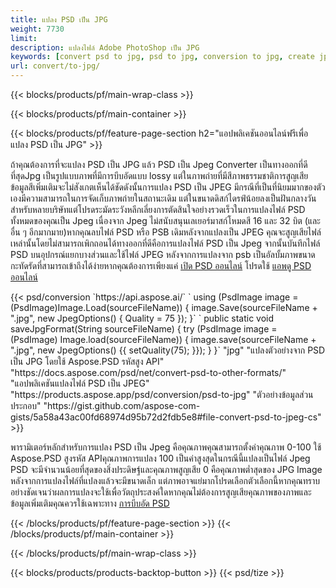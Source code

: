 ```yaml
---
title: แปลง PSD เป็น JPG
weight: 7730
limit: 
description: แปลงไฟล์ Adobe PhotoShop เป็น JPG
keywords: [convert psd to jpg, psd to jpg, conversion to jpg, create jpg from psd, print psd as jpg]
url: convert/to-jpg/
---
```


{{< blocks/products/pf/main-wrap-class >}}

{{< blocks/products/pf/main-container >}}

{{< blocks/products/pf/feature-page-section h2="แอปพลิเคชันออนไลน์ฟรีเพื่อแปลง PSD เป็น JPG" >}}
<p>ถ้าคุณต้องการที่จะแปลง PSD เป็น JPG แล้ว PSD เป็น Jpeg Converter เป็นทางออกที่ดีที่สุดJpg เป็นรูปแบบภาพที่มีการบีบอัดแบบ lossy แต่ในภาพถ่ายที่มีสีภาพธรรมชาติการสูญเสียข้อมูลสีเพิ่มเติมจะไม่สังเกตเห็นได้ชัดดังนั้นการแปลง PSD เป็น JPEG มีกรณีที่เป็นที่นิยมมากของตัวเองมีความสามารถในการจัดเก็บภาพถ่ายในสถานะเดิม แต่ในขนาดดิสก์ไดรฟ์น้อยลงเป็นฝันกลางวันสำหรับหลายบริษัทแต่โปรดระมัดระวังหลีกเลี่ยงการตัดสินใจอย่างรวดเร็วในการแปลงไฟล์ PSD ทั้งหมดของคุณเป็น Jpeg เนื่องจาก Jpeg ไม่สนับสนุนเลเยอร์มาสก์โหมดสี 16 และ 32 บิต (และอื่น ๆ อีกมากมาย)หากคุณลบไฟล์ PSD หรือ PSB เดิมหลังจากแปลงเป็น JPEG คุณจะสูญเสียไฟล์เหล่านั้นโดยไม่สามารถเพิกถอนได้ทางออกที่ดีคือการแปลงไฟล์ PSD เป็น Jpeg จากนั้นบันทึกไฟล์ PSD บนอุปกรณ์แยกบางส่วนและใช้ไฟล์ JPEG หลังจากการแปลงจาก psb เป็นอัลบั้มภาพขนาดกะทัดรัดที่สามารถเข้าถึงได้ง่ายหากคุณต้องการเพียงแค่ <a href="/psd/view">เปิด PSD ออนไลน์</a> โปรดใช้ <a href="/psd/view">แอพดู PSD ออนไลน์</a></p>
{{< psd/conversion `https://api.aspose.ai/` 
`    using (PsdImage image = (PsdImage)Image.Load(sourceFileName))
    {
        image.Save(sourceFileName + ".jpg",  new JpegOptions() { Quality = 75 });
    }` 
`    public static void saveJpgFormat(String sourceFileName) {
        try (PsdImage image = (PsdImage) Image.load(sourceFileName)) {
            image.save(sourceFileName + ".jpg", new JpegOptions() {{
                setQuality(75);
            }});
        }
    }` 
		"jpg" 
"แปลงตัวอย่างจาก PSD เป็น JPG โดยใช้ Aspose.PSD รหัสสูง API"  "https://docs.aspose.com/psd/net/convert-psd-to-other-formats/" 
"แอปพลิเคชันแปลงไฟล์ PSD เป็น JPEG" "https://products.aspose.app/psd/conversion/psd-to-jpg" 
"ตัวอย่างข้อมูลส่วนประกอบ" "https://gist.github.com/aspose-com-gists/5a58a43ac00fd68974d95b72d2fdb5e8#file-convert-psd-to-jpeg-cs" >}}
<p>พารามิเตอร์หลักสำหรับการแปลง PSD เป็น Jpeg คือคุณภาพคุณสามารถตั้งค่าคุณภาพ 0-100 ใช้ Aspose.PSD สูงรหัส APIคุณภาพการแปลง 100 เป็นค่าสูงสุดในกรณีนี้แปลงเป็นไฟล์ Jpeg PSD จะมีจำนวนน้อยที่สุดของสิ่งประดิษฐ์และคุณภาพสูญเสีย 0 คือคุณภาพต่ำสุดของ JPG Image หลังจากการแปลงไฟล์ที่แปลงแล้วจะมีขนาดเล็ก แต่ภาพอาจแย่มากโปรดเลือกตัวเลือกนี้หากคุณทราบอย่างชัดเจนว่าผลการแปลงจะใช้เพื่อวัตถุประสงค์ใดหากคุณไม่ต้องการสูญเสียคุณภาพของภาพและข้อมูลเพิ่มเติมคุณควรใช้เฉพาะทาง <a href="/psd/reduce-size">การบีบอัด PSD</a></p>
{{< /blocks/products/pf/feature-page-section >}}
{{< /blocks/products/pf/main-container >}}


{{< /blocks/products/pf/main-wrap-class >}}

{{< blocks/products/products-backtop-button >}}
{{< psd/tize >}}
